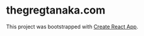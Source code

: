 # thegregtanaka.com


This project was bootstrapped with [Create React App](https://github.com/facebook/create-react-app).

